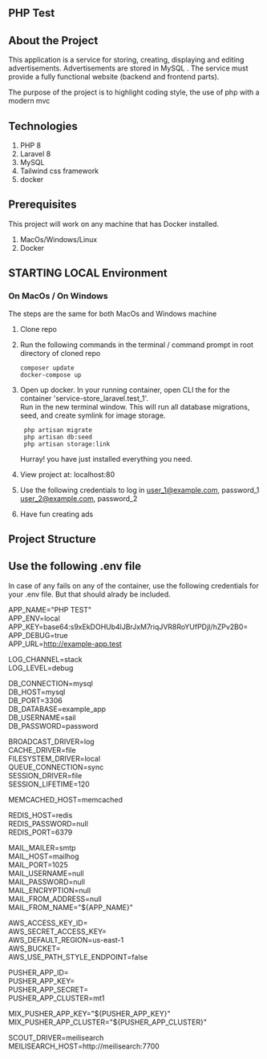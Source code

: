 ## PHP Test

## About the Project

This application is a service for storing, creating, displaying and editing advertisements. Advertisements are stored in MySQL . The service must provide a fully functional website (backend and frontend parts).

The purpose of the project is to highlight coding style, the use of php with a modern mvc

## Technologies

1. PHP 8
2. Laravel 8
3. MySQL
4. Tailwind css framework
5. docker

## Prerequisites

This project will work on any machine that has Docker installed.

1. MacOs/Windows/Linux
2. Docker

## STARTING LOCAL Environment

### On MacOs / On Windows

The steps are the same for both MacOs and Windows machine

1. Clone repo
2. Run the following commands in the terminal / command prompt in root directory of cloned repo

    ```
    composer update
    docker-compose up
    ```

3. Open up docker. In your running container, open CLI the for the container 'service-store_laravel.test_1'.  
   Run in the new terminal window. This will run all database migrations, seed, and create symlink for image storage.

    ```
     php artisan migrate
     php artisan db:seed
     php artisan storage:link
    ```

    Hurray! you have just installed everything you need.

4. View project at: localhost:80

5. Use the following credentials to log in
   user_1@example.com, password_1  
   user_2@example.com, password_2

6. Have fun creating ads

## Project Structure

## Use the following .env file

In case of any fails on any of the container, use the following credentials for your .env file. But that should alrady be included.

APP_NAME="PHP TEST"  
APP_ENV=local  
APP_KEY=base64:s9xEkDOHUb4lJBrJxM7riqJVR8RoYUfPDjI/hZPv2B0=  
APP_DEBUG=true  
APP_URL=http://example-app.test

LOG_CHANNEL=stack  
LOG_LEVEL=debug

DB_CONNECTION=mysql  
DB_HOST=mysql  
DB_PORT=3306  
DB_DATABASE=example_app  
DB_USERNAME=sail  
DB_PASSWORD=password

BROADCAST_DRIVER=log  
CACHE_DRIVER=file  
FILESYSTEM_DRIVER=local  
QUEUE_CONNECTION=sync  
SESSION_DRIVER=file  
SESSION_LIFETIME=120

MEMCACHED_HOST=memcached

REDIS_HOST=redis  
REDIS_PASSWORD=null  
REDIS_PORT=6379

MAIL_MAILER=smtp  
MAIL_HOST=mailhog  
MAIL_PORT=1025  
MAIL_USERNAME=null  
MAIL_PASSWORD=null  
MAIL_ENCRYPTION=null  
MAIL_FROM_ADDRESS=null  
MAIL_FROM_NAME="${APP_NAME}"

AWS_ACCESS_KEY_ID=  
AWS_SECRET_ACCESS_KEY=  
AWS_DEFAULT_REGION=us-east-1  
AWS_BUCKET=  
AWS_USE_PATH_STYLE_ENDPOINT=false

PUSHER_APP_ID=  
PUSHER_APP_KEY=  
PUSHER_APP_SECRET=  
PUSHER_APP_CLUSTER=mt1

MIX_PUSHER_APP_KEY="${PUSHER_APP_KEY}"  
MIX_PUSHER_APP_CLUSTER="${PUSHER_APP_CLUSTER}"

SCOUT_DRIVER=meilisearch  
MEILISEARCH_HOST=http://meilisearch:7700
